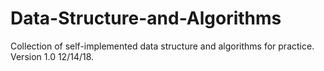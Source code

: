 # Data-Structure-and-Algorithms
Collection of self-implemented data structure and algorithms for practice.
Version 1.0 12/14/18.
